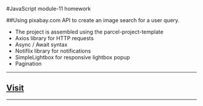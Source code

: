 #JavaScript module-11 homework

##Using pixabay.com API to create an image search for a user query.

- The project is assembled using the parcel-project-template
- Axios library for HTTP requests
- Async / Await syntax
- Notiflix library for notifications
- SimpleLightbox for responsive lightbox popup
- Pagination

---

## **[ Visit](https://michael-zhinchyn.github.io/goit-js-hw-11-enhanced/)**

---
